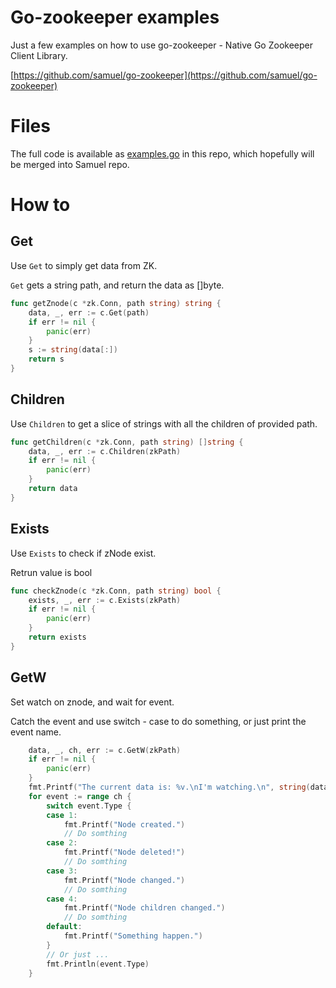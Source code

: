 # Go-zookeeper examples

Just a few examples on how to use go-zookeeper - Native Go Zookeeper Client Library.

[https://github.com/samuel/go-zookeeper](https://github.com/samuel/go-zookeeper)


# Files

The full code is available as [examples.go](https://github.com/EladLeev/go-zookeeper-examples/blob/master/examples/examples.go "examples.go") in this repo, which hopefully will be merged into Samuel repo.

# How to
## Get
Use `Get` to simply get data from ZK.

`Get` gets a string path, and return the data as []byte.
```go
func getZnode(c *zk.Conn, path string) string {
	data, _, err := c.Get(path)
	if err != nil {
		panic(err)
	}
	s := string(data[:])
	return s
}
```

## Children
Use `Children` to get a slice of strings with all the children of provided path.
```go
func getChildren(c *zk.Conn, path string) []string {
	data, _, err := c.Children(zkPath)
	if err != nil {
		panic(err)
	}
	return data
}
```

## Exists
Use `Exists` to check if zNode exist.

Retrun value is bool
```go
func checkZnode(c *zk.Conn, path string) bool {
	exists, _, err := c.Exists(zkPath)
	if err != nil {
		panic(err)
	}
	return exists
}
```

## GetW
Set watch on znode, and wait for event.

Catch the event and use switch - case to do something, or just print the event name.
```go
	data, _, ch, err := c.GetW(zkPath)
	if err != nil {
		panic(err)
	}
	fmt.Printf("The current data is: %v.\nI'm watching.\n", string(data[:]))
	for event := range ch {
		switch event.Type {
		case 1:
			fmt.Printf("Node created.")
			// Do somthing
		case 2:
			fmt.Printf("Node deleted!")
			// Do somthing
		case 3:
			fmt.Printf("Node changed.")
			// Do somthing
		case 4:
			fmt.Printf("Node children changed.")
			// Do somthing
		default:
			fmt.Printf("Something happen.")
		}
		// Or just ...
		fmt.Println(event.Type)
	}
```
